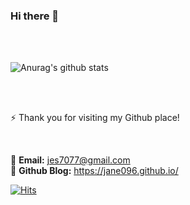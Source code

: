 ### Hi there 👋

<!--
**Jane096/Jane096** is a ✨ _special_ ✨ repository because its `README.md` (this file) appears on your GitHub profile.

Here are some ideas to get you started:

- 🔭 I’m currently working on ...
- 🌱 I’m currently learning ...
- 👯 I’m looking to collaborate on ...
- 🤔 I’m looking for help with ...
- 💬 Ask me about ...
- 📫 How to reach me: ...
- 😄 Pronouns: ...
- ⚡ Fun fact: ...
-->


<br>
<br>

![Anurag's github stats](https://github-readme-stats.vercel.app/api?username=Jane096&show_icons=true&theme=radical)

<br>
<br>

⚡ Thank you for visiting my Github place! 

<br>

💬 **Email:** jes7077@gmail.com      
🌱 **Github Blog:** <https://jane096.github.io/>    
 
[![Hits](https://hits.seeyoufarm.com/api/count/incr/badge.svg?url=https%3A%2F%2Fgithub.com%2FJane096&count_bg=%2379C83D&title_bg=%23555555&icon=&icon_color=%23E7E7E7&title=hits&edge_flat=false)](https://hits.seeyoufarm.com)
